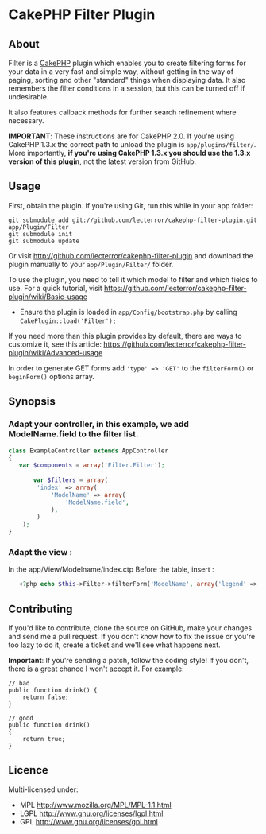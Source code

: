 # CakePHP Filter Plugin #

## About ##

Filter is a [CakePHP][] plugin which enables you to create filtering forms for your data
in a very fast and simple way, without getting in the way of paging, sorting and other
"standard" things when displaying data. It also remembers the filter conditions in a
session, but this can be turned off if undesirable.

It also features callback methods for further search refinement where necessary.

**IMPORTANT**: These instructions are for CakePHP 2.0. If you're using CakePHP 1.3.x
the correct path to unload the plugin is `app/plugins/filter/`. More importantly,
**if you're using CakePHP 1.3.x you should use the 1.3.x version of this plugin**,
not the latest version from GitHub.

## Usage ##

First, obtain the plugin. If you're using Git, run this while in your app folder:

	git submodule add git://github.com/lecterror/cakephp-filter-plugin.git app/Plugin/Filter
	git submodule init
	git submodule update

Or visit <http://github.com/lecterror/cakephp-filter-plugin> and download the
plugin manually to your `app/Plugin/Filter/` folder.

To use the plugin, you need to tell it which model to filter and which fields to use. For
a quick tutorial, visit <https://github.com/lecterror/cakephp-filter-plugin/wiki/Basic-usage>

* Ensure the plugin is loaded in `app/Config/bootstrap.php` by calling `CakePlugin::load('Filter');`

If you need more than this plugin provides by default, there are ways to customize it, see
this article: <https://github.com/lecterror/cakephp-filter-plugin/wiki/Advanced-usage>

In order to generate GET forms add `'type' => 'GET'` to the `filterForm()` or `beginForm()` options array.

## Synopsis

### Adapt your controller, in this example, we add ModelName.field to the filter list.

```php
class ExampleController extends AppController  
{  
   var $components = array('Filter.Filter');  
   
       var $filters = array(  
        'index' => array(  
            'ModelName' => array(
                'ModelName.field',  
            ),
        )
    );   
}
```

### Adapt the view :

In the app/View/Modelname/index.ctp
Before the table, insert :
```php
   <?php echo $this->Filter->filterForm('ModelName', array('legend' => 'Search')); ?>
```

## Contributing ##

If you'd like to contribute, clone the source on GitHub, make your changes and send me a pull request.
If you don't know how to fix the issue or you're too lazy to do it, create a ticket and we'll see
what happens next.

**Important**: If you're sending a patch, follow the coding style! If you don't, there is a great
chance I won't accept it. For example:

	// bad
	public function drink() {
		return false;
	}

	// good
	public function drink()
	{
		return true;
	}

## Licence ##

Multi-licensed under:

* MPL <http://www.mozilla.org/MPL/MPL-1.1.html>
* LGPL <http://www.gnu.org/licenses/lgpl.html>
* GPL <http://www.gnu.org/licenses/gpl.html>

[CakePHP]: http://cakephp.org/
